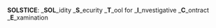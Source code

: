 **SOLSTICE**: _**SOL**_idity _**S**_ecurity _**T**_ool for _**I**_nvestigative _**C**_ontract _**E**_xamination

